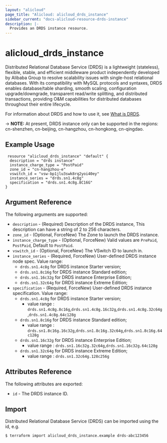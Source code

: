 ```yaml
---
layout: "alicloud"
page_title: "Alicloud: alicloud_drds_instance"
sidebar_current: "docs-alicloud-resource-drds-instance"
description: |-
  Provides an DRDS instance resource.
---
```


# alicloud\_drds\_instance

Distributed Relational Database Service (DRDS) is a lightweight (stateless), flexible, stable, and efficient middleware product independently developed by Alibaba Group to resolve scalability issues with single-host relational databases.
With its compatibility with MySQL protocols and syntaxes, DRDS enables database/table sharding, smooth scaling, configuration upgrade/downgrade,
transparent read/write splitting, and distributed transactions, providing O&M capabilities for distributed databases throughout their entire lifecycle.

For information about DRDS and how to use it, see [What is DRDS](https://www.alibabacloud.com/help/doc-detail/29659.htm).

-> **NOTE:** At present, DRDS instance only can be supported in the regions: cn-shenzhen, cn-beijing, cn-hangzhou, cn-hongkong, cn-qingdao.

## Example Usage

```
 resource "alicloud_drds_instance" "default" {
  description = "drds instance"
  instance_charge_type = "PostPaid"
  zone_id = "cn-hangzhou-e"
  vswitch_id = "vsw-bp1jlu3swk8rq2yoi40ey"
  instance_series = "drds.sn1.4c8g"
  specification = "drds.sn1.4c8g.8C16G"
}
```

## Argument Reference

The following arguments are supported:

* `description` - (Required) Description of the DRDS instance, This description can have a string of 2 to 256 characters.
* `zone_id` - (Optional, ForceNew) The Zone to launch the DRDS instance.
* `instance_charge_type` -  (Optional, ForceNew) Valid values are `PrePaid`, `PostPaid`, Default to `PostPaid`.
* `vswitch_id` - (Optional, ForceNew) The VSwitch ID to launch in.
* `instance_series` - (Required, ForceNew) User-defined DRDS instance node spec. Value range:
    - `drds.sn1.4c8g` for DRDS instance Starter version;
    - `drds.sn1.8c16g` for DRDS instance Standard edition;
    - `drds.sn1.16c32g` for DRDS instance Enterprise Edition;
    - `drds.sn1.32c64g` for DRDS instance Extreme Edition;
* `specification` - (Required, ForceNew) User-defined DRDS instance specification. Value range:
    - `drds.sn1.4c8g` for DRDS instance Starter version; 
        - value range : `drds.sn1.4c8g.8c16g`,`drds.sn1.4c8g.16c32g`,`drds.sn1.4c8g.32c64g`,`drds.sn1.4c8g.64c128g`
    - `drds.sn1.8c16g` for DRDS instance Standard edition;
        - value range : `drds.sn1.8c16g.16c32g`,`drds.sn1.8c16g.32c64g`,`drds.sn1.8c16g.64c128g`
    - `drds.sn1.16c32g` for DRDS instance Enterprise Edition;
        - value range : `drds.sn1.16c32g.32c64g`,`drds.sn1.16c32g.64c128g`
    - `drds.sn1.32c64g` for DRDS instance Extreme Edition;
        - value range : `drds.sn1.32c64g.128c256g`
       
## Attributes Reference

The following attributes are exported:

* `id` - The DRDS instance ID.

## Import

Distributed Relational Database Service (DRDS) can be imported using the id, e.g.

```
$ terraform import alicloud_drds_instance.example drds-abc123456
```
